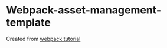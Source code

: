 # Webpack-asset-management-template
Created from [webpack tutorial](https://webpack.js.org/guides/asset-management/)
